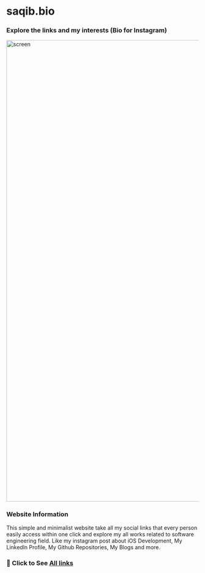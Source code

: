 # saqib.bio

<h3>Explore the links and my interests (Bio for Instagram)</h3>

<img width="1210" alt="screen" src="https://github.com/Saqibadnan0011/saqib.bio/assets/79377722/06f262d6-45ce-4854-84df-6ca8182984d7">

<h3>Website Information</h3>
<p>This simple and minimalist website take all my social links that every person easily access within one click and explore my all works related to software engineering field. Like my instagram post about iOS Development, My Linkedln Profile, My Github Repositories, My Blogs and more.</p>

<h3>🚀 Click to See <a href = "https://saqibadnan0011.github.io/saqib.bio/"> All links</a></h3>
